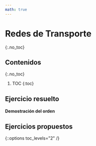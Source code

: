 ```yaml
---
math: true
---
```


# Redes de Transporte
{:.no_toc}


## Contenidos
{:.no_toc}

1. TOC
{:toc}


## Ejercicio resuelto

#### Demostración del orden

## Ejercicios propuestos


{::options toc_levels="2" /}
